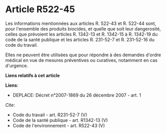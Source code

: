 # Article R522-45

Les informations mentionnées aux articles R. 522-43 et R. 522-44 sont, pour l'ensemble des produits biocides, et quelle que
soit leur dangerosité, celles que prévoient les articles R. 1342-13 et R. 1342-15 à R. 1342-19 du code de la santé publique
et les articles R. 231-52-7 et R. 231-52-16 du code du travail. 

Elles ne peuvent être utilisées que pour répondre à des demandes d'ordre médical en vue de mesures préventives ou curatives,
notamment en cas d'urgence.

**Liens relatifs à cet article**

**Liens**:

  - DEPLACE: Décret n°2007-1869 du 26 décembre 2007 - art. 1

_Cite_:

  - Code du travail - art. R231-52-7 (V)
  - Code de la santé publique - art. R1342-13 (V)
  - Code de l'environnement - art. R522-43 (V)
